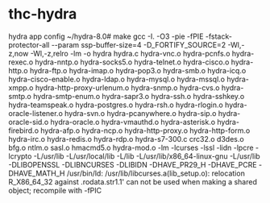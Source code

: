 # thc-hydra
hydra app config
~/hydra-8.0# make
gcc -I. -O3 -pie -fPIE -fstack-protector-all --param ssp-buffer-size=4 -D_FORTIFY_SOURCE=2 -Wl,-z,now -Wl,-z,relro -lm -o hydra hydra.c hydra-vnc.o hydra-pcnfs.o hydra-rexec.o hydra-nntp.o hydra-socks5.o hydra-telnet.o hydra-cisco.o hydra-http.o hydra-ftp.o hydra-imap.o hydra-pop3.o hydra-smb.o hydra-icq.o hydra-cisco-enable.o hydra-ldap.o hydra-mysql.o hydra-mssql.o hydra-xmpp.o hydra-http-proxy-urlenum.o hydra-snmp.o hydra-cvs.o hydra-smtp.o hydra-smtp-enum.o hydra-sapr3.o hydra-ssh.o hydra-sshkey.o hydra-teamspeak.o hydra-postgres.o hydra-rsh.o hydra-rlogin.o hydra-oracle-listener.o hydra-svn.o hydra-pcanywhere.o hydra-sip.o hydra-oracle-sid.o hydra-oracle.o hydra-vmauthd.o hydra-asterisk.o hydra-firebird.o hydra-afp.o hydra-ncp.o hydra-http-proxy.o hydra-http-form.o hydra-irc.o hydra-redis.o hydra-rdp.o hydra-s7-300.c crc32.o d3des.o bfg.o ntlm.o sasl.o hmacmd5.o hydra-mod.o -lm -lcurses -lssl -lidn -lpcre -lcrypto -L/usr/lib -L/usr/local/lib -L/lib -L/usr/lib/x86_64-linux-gnu -L/usr/lib -DLIBOPENSSL -DLIBNCURSES -DLIBIDN -DHAVE_PR29_H -DHAVE_PCRE -DHAVE_MATH_H
/usr/bin/ld: /usr/lib/libcurses.a(lib_setup.o): relocation R_X86_64_32 against .rodata.str1.1' can not be used when making a shared object; recompile with -fPIC
